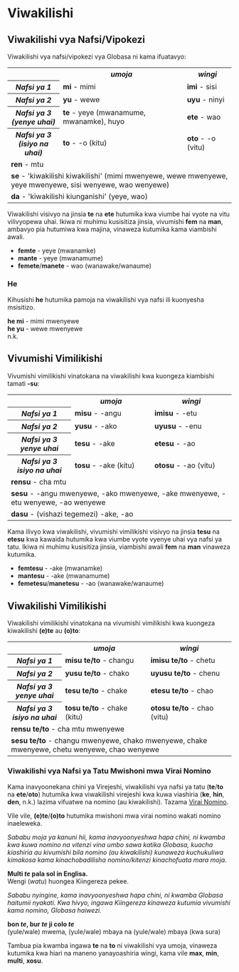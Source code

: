 <h1>Viwakilishi</h1>
<p>
</p>
<h2>Viwakilishi vya Nafsi/Vipokezi</h2>
<p>Viwakilishi vya nafsi/vipokezi vya Globasa ni kama ifuatavyo:</p>
<table style="width:100%">
	<tbody>
		<tr>
			<td></td>
			<th><b><i>umoja</i></b></th>
			<th><b><i>wingi</i></b></th>
		</tr>
		<tr>
			<th><b><i>Nafsi ya 1</i></b></th>
			<td><b>mi</b> - mimi</td>
			<td><b>imi</b> - sisi</td>
		</tr>
		<tr>
			<th><b><i>Nafsi ya 2</i></b></th>
			<td><b>yu</b> - wewe</td>
			<td><b>uyu</b> - ninyi</td>
		</tr>
		<tr>
			<th><b><i>Nafsi ya 3<br />(yenye uhai)</i></b></th>
			<td><b>te</b> - yeye (mwanamume, mwanamke), huyo</td>
			<td><b>ete</b> - wao</td>
		</tr>
		<tr>
			<th><b><i>Nafsi ya 3<br />(isiyo na uhai)</i></b></th>
			<td><b>to</b> - -o (kitu)</td>
			<td><b>oto</b> - -o (vitu)</td>
		</tr>
		<tr>
		</tr>
		<tr>
			<td colspan="3"><b>ren</b> - mtu</td>
		</tr>
		<tr>
			<td colspan="3"><b>se</b> - 'kiwakilishi kiwakilishi' (mimi mwenyewe, wewe mwenyewe, yeye mwenyewe, sisi
				wenyewe, wao wenyewe) </td>
		</tr>
		<tr>
			<td colspan="3"><b>da</b> - 'kiwakilishi kiunganishi' (yeye, wao)</td>
		</tr>
	</tbody>
</table>
<p>Viwakilishi visivyo na jinsia <strong>te</strong> na <strong>ete</strong> hutumika kwa viumbe hai vyote na vitu
	vilivyopewa uhai. Ikiwa ni muhimu kusisitiza jinsia, vivumishi <strong>fem</strong> na <strong>man</strong>, ambavyo
	pia hutumiwa kwa majina, vinaweza kutumika kama viambishi awali.</p>
<ul>
	<li><strong>femte</strong> - yeye (mwanamke)</li>
	<li><strong>mante</strong> - yeye (mwanamume)</li>
	<li><strong>femete</strong>/<strong>manete</strong> - wao (wanawake/wanaume)</li>
</ul>
<h3>He</h3>
<p>Kihusishi <strong>he</strong> hutumika pamoja na viwakilishi vya nafsi ili kuonyesha msisitizo.</p>
<p><strong>he mi</strong> - mimi mwenyewe<br />
	<strong>he yu</strong> - wewe mwenyewe<br /> n.k.
</p>
<h2>Vivumishi Vimilikishi <span id="suyali_sifalexi"></span></h2>
<p>Vivumishi vimilikishi vinatokana na viwakilishi kwa kuongeza kiambishi tamati <strong>-su</strong>:</p>
<table style="width:100%">
	<tbody>
		<tr>
			<td></td>
			<th><b><i>umoja</i></b></th>
			<th><b><i>wingi</i></b></th>
		</tr>
		<tr>
			<th><b><i>Nafsi ya 1</i></b></th>
			<td><b>misu</b> - -angu</td>
			<td><b>imisu</b> - -etu</td>
		</tr>
		<tr>
			<th><b><i>Nafsi ya 2</i></b></th>
			<td><b>yusu</b> - -ako</td>
			<td><b>uyusu</b> - -enu</td>
		</tr>
		<tr>
			<th><b><i>Nafsi ya 3<br />yenye uhai</i></b></th>
			<td><b>tesu</b> - -ake</td>
			<td><b>etesu</b> - -ao</td>
		</tr>
		<tr>
			<th><b><i>Nafsi ya 3<br />isiyo na uhai</i></b></th>
			<td><b>tosu</b> - -ake (kitu)</td>
			<td><b>otosu</b> - -ao (vitu)</td>
		</tr>
		<tr>
		</tr>
		<tr>
			<td colspan="3"><b>rensu</b> - cha mtu</td>
		</tr>
		<tr>
			<td colspan="3"><b>sesu</b> - -angu mwenyewe, -ako mwenyewe, -ake mwenyewe, -etu wenyewe, -ao wenyewe </td>
		</tr>
		<tr>
			<td colspan="3"><b>dasu</b> - (vishazi tegemezi) -ake, -ao </td>
		</tr>
	</tbody>
</table>
<p>Kama ilivyo kwa viwakilishi, vivumishi vimilikishi visivyo na jinsia <strong>tesu</strong> na <strong>etesu</strong>
	kwa kawaida hutumika kwa viumbe vyote vyenye uhai vya nafsi ya tatu. Ikiwa ni muhimu kusisitiza jinsia, viambishi
	awali <strong>fem</strong> na <strong>man</strong> vinaweza kutumika.</p>
<ul>
	<li><strong>femtesu</strong> - -ake (mwanamke)</li>
	<li><strong>mantesu</strong> - -ake (mwanamume)</li>
	<li><strong>femetesu</strong>/<strong>manetesu</strong> - -ao (wanawake/wanaume)</li>
</ul>
<h2>Viwakilishi Vimilikishi</h2>
<p>Viwakilishi vimilikishi vinatokana na vivumishi vimilikishi kwa kuongeza kiwakilishi <strong>(e)te</strong> au
	<strong>(o)to</strong>:</p>
<table style="width:100%">
	<tbody>
		<tr>
			<td></td>
			<th><b><i>umoja</i></b></th>
			<th><b><i>wingi</i></b></th>
		</tr>
		<tr>
			<th><b><i>Nafsi ya 1</i></b></th>
			<td><b>misu te/to</b> - changu</td>
			<td><b>imisu te/to</b> - chetu</td>
		</tr>
		<tr>
			<th><b><i>Nafsi ya 2</i></b></th>
			<td><b>yusu te/to</b> - chako</td>
			<td><b>uyusu te/to</b> - chenu</td>
		</tr>
		<tr>
			<th><b><i>Nafsi ya 3<br />yenye uhai</i></b></th>
			<td><b>tesu te/to</b> - chake</td>
			<td><b>etesu te/to</b> - chao</td>
		</tr>
		<tr>
			<th><b><i>Nafsi ya 3<br />isiyo na uhai</i></b></th>
			<td><b>tosu te/to</b> - chake (kitu)</td>
			<td><b>otosu te/to</b> - chao (vitu)</td>
		</tr>
		<tr>
		</tr>
		<tr>
			<td colspan="3"><b>rensu te/to</b> - cha mtu mwenyewe</td>
		</tr>
		<tr>
			<td colspan="3"><b>sesu te/to</b> - changu mwenyewe, chako mwenyewe, chake mwenyewe, chetu wenyewe, chao
				wenyewe </td>
		</tr>
	</tbody>
</table>
<h3>Viwakilishi vya Nafsi ya Tatu Mwishoni mwa Virai Nomino</h3>
<p>Kama inavyoonekana chini ya Virejeshi, viwakilishi vya nafsi ya tatu (<strong>te</strong>/<strong>to</strong> na
	<strong>ete</strong>/<strong>oto</strong>) hutumika kwa viwakilishi virejeshi kwa kuwa viashiria
	(<strong>ke</strong>, <strong>hin</strong>, <strong>den</strong>, n.k.) lazima vifuatwe na nomino (au kiwakilishi).
	Tazama <a href="./jumlemonli-estrutur.html#pornamelexi_in_namelexili_jumlemon">Virai Nomino</a>.</p>
<p>Vile vile, <strong>(e)te</strong>/<strong>(o)to</strong> hutumika mwishoni mwa virai nomino wakati nomino inaeleweka.
</p>
<p><em>Sababu moja ya kanuni hii, kama inavyoonyeshwa hapa chini, ni kwamba kwa kuwa nomino na vitenzi vina umbo sawa
		katika Globasa, kuacha kiashiria au kivumishi bila nomino (au kiwakilishi) kunaweza kuchukuliwa kimakosa kama
		kinachobadilisha nomino/kitenzi kinachofuata mara moja.</em></p>
<p><strong>Multi <em>te</em> pala sol in Englisa.</strong><br /> Wengi (<em>watu</em>) huongea Kiingereza pekee.</p>
<p><em>Sababu nyingine, kama inavyoonyeshwa hapa chini, ni kwamba Globasa haitumii nyakati. Kwa hivyo, ingawa Kiingereza
		kinaweza kutumia vivumishi kama nomino, Globasa haiwezi.</em></p>
<p><strong>bon <em>te</em>, bur <em>te</em> ji colo <em>te</em></strong><br /> (yule/wale) mwema, (yule/wale) mbaya na
	(yule/wale) mbaya (kwa sura)</p>
<p>Tambua pia kwamba ingawa <strong>te</strong> na <strong>to</strong> ni viwakilishi vya umoja, vinaweza kutumika kwa
	hiari na maneno yanayoashiria wingi, kama vile <strong>max</strong>, <strong>min</strong>, <strong>multi</strong>,
	<strong>xosu</strong>. </p>
<p></p>
